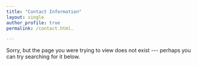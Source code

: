 ```yaml
---
title: "Contact Information"
layout: single
author_profile: true
permalink: /contact.html.

---
```


Sorry, but the page you were trying to view does not exist --- perhaps you can try searching for it below.
